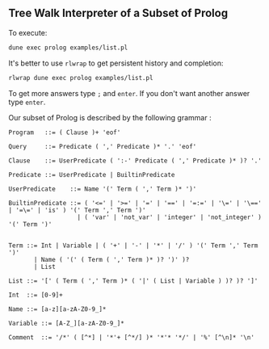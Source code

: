## Tree Walk Interpreter of a Subset of Prolog

To execute:

```bash
dune exec prolog examples/list.pl
```

It's better to use `rlwrap` to get persistent history and completion:

```bash
rlwrap dune exec prolog examples/list.pl
```

To get more answers type `;` and `enter`. If you don't want another answer type `enter`.

Our subset of Prolog is described by the following grammar :

```ebnf
Program   ::= ( Clause )+ 'eof'

Query     ::= Predicate ( ',' Predicate )* '.' 'eof'

Clause    ::= UserPredicate ( ':-' Predicate ( ',' Predicate )* )? '.'

Predicate ::= UserPredicate | BuiltinPredicate

UserPredicate    ::= Name '(' Term ( ',' Term )* ')'

BuiltinPredicate ::= ( '<=' | '>=' | '=' | '==' | '=:=' | '\=' | '\==' | '=\=' | 'is' ) '(' Term ',' Term ')'
                   | ( 'var' | 'not_var' | 'integer' | 'not_integer' ) '(' Term ')'


Term ::= Int | Variable | ( '+' | '-' | '*' | '/' ) '(' Term ',' Term ')'
       | Name ( '(' ( Term ( ',' Term )* )? ')' )?
       | List

List ::= '[' ( Term ( ',' Term )* ( '|' ( List | Variable ) )? )? ']'

Int  ::= [0-9]+

Name ::= [a-z][a-zA-Z0-9_]*

Variable ::= [A-Z_][a-zA-Z0-9_]*

Comment  ::= '/*' ( [^*] | '*'+ [^*/] )* '*'* '*/' | '%' [^\n]* '\n'
```


